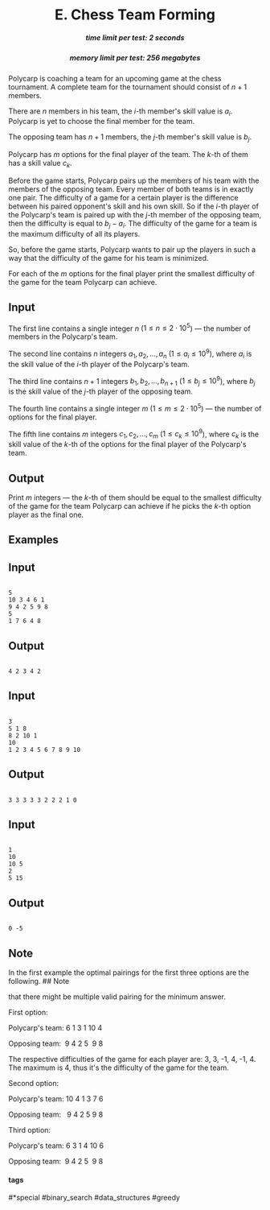 <h1 style='text-align: center;'> E. Chess Team Forming</h1>

<h5 style='text-align: center;'>time limit per test: 2 seconds</h5>
<h5 style='text-align: center;'>memory limit per test: 256 megabytes</h5>

Polycarp is coaching a team for an upcoming game at the chess tournament. A complete team for the tournament should consist of $n+1$ members.

There are $n$ members in his team, the $i$-th member's skill value is $a_i$. Polycarp is yet to choose the final member for the team.

The opposing team has $n+1$ members, the $j$-th member's skill value is $b_j$.

Polycarp has $m$ options for the final player of the team. The $k$-th of them has a skill value $c_k$.

Before the game starts, Polycarp pairs up the members of his team with the members of the opposing team. Every member of both teams is in exactly one pair. The difficulty of a game for a certain player is the difference between his paired opponent's skill and his own skill. So if the $i$-th player of the Polycarp's team is paired up with the $j$-th member of the opposing team, then the difficulty is equal to $b_j - a_i$. The difficulty of the game for a team is the maximum difficulty of all its players.

So, before the game starts, Polycarp wants to pair up the players in such a way that the difficulty of the game for his team is minimized.

For each of the $m$ options for the final player print the smallest difficulty of the game for the team Polycarp can achieve.

## Input

The first line contains a single integer $n$ ($1 \le n \le 2 \cdot 10^5$) — the number of members in the Polycarp's team.

The second line contains $n$ integers $a_1, a_2, \dots, a_n$ ($1 \le a_i \le 10^9$), where $a_i$ is the skill value of the $i$-th player of the Polycarp's team.

The third line contains $n+1$ integers $b_1, b_2, \dots, b_{n+1}$ ($1 \le b_j \le 10^9$), where $b_j$ is the skill value of the $j$-th player of the opposing team.

The fourth line contains a single integer $m$ ($1 \le m \le 2 \cdot 10^5$) — the number of options for the final player.

The fifth line contains $m$ integers $c_1, c_2, \dots, c_m$ ($1 \le c_k \le 10^9$), where $c_k$ is the skill value of the $k$-th of the options for the final player of the Polycarp's team.

## Output

Print $m$ integers — the $k$-th of them should be equal to the smallest difficulty of the game for the team Polycarp can achieve if he picks the $k$-th option player as the final one.

## Examples

## Input


```

5
10 3 4 6 1
9 4 2 5 9 8
5
1 7 6 4 8

```
## Output


```

4 2 3 4 2

```
## Input


```

3
5 1 8
8 2 10 1
10
1 2 3 4 5 6 7 8 9 10

```
## Output


```

3 3 3 3 3 2 2 2 1 0

```
## Input


```

1
10
10 5
2
5 15

```
## Output


```

0 -5

```
## Note

In the first example the optimal pairings for the first three options are the following. ## Note

 that there might be multiple valid pairing for the minimum answer.

First option:

Polycarp's team: 6 1 3 1 10 4

Opposing team:  9 4 2 5  9 8

The respective difficulties of the game for each player are: 3, 3, -1, 4, -1, 4. The maximum is 4, thus it's the difficulty of the game for the team.

Second option:

Polycarp's team: 10 4 1 3 7 6

Opposing team:   9 4 2 5 9 8

Third option:

Polycarp's team: 6 3 1 4 10 6

Opposing team:  9 4 2 5  9 8



#### tags 

#*special #binary_search #data_structures #greedy 